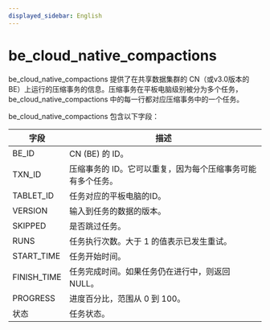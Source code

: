 ```yaml
---
displayed_sidebar: English
---
```


# be_cloud_native_compactions

be_cloud_native_compactions 提供了在共享数据集群的 CN（或v3.0版本的 BE）上运行的压缩事务的信息。压缩事务在平板电脑级别被分为多个任务，be_cloud_native_compactions 中的每一行都对应压缩事务中的一个任务。

be_cloud_native_compactions 包含以下字段：

|字段|描述|
|---|---|
|BE_ID|CN (BE) 的 ID。|
|TXN_ID|压缩事务的 ID。它可以重复，因为每个压缩事务可能有多个任务。|
|TABLET_ID|任务对应的平板电脑的ID。|
|VERSION|输入到任务的数据的版本。|
|SKIPPED|是否跳过任务。|
|RUNS|任务执行次数。大于 1 的值表示已发生重试。|
|START_TIME|任务开始时间。|
|FINISH_TIME|任务完成时间。如果任务仍在进行中，则返回 NULL。|
|PROGRESS|进度百分比，范围从 0 到 100。|
|状态|任务状态。|
